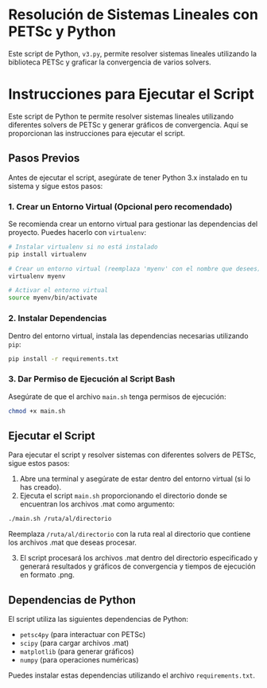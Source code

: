 # Resolución de Sistemas Lineales con PETSc y Python

Este script de Python, `v3.py`, permite resolver sistemas lineales utilizando la biblioteca PETSc y graficar la convergencia de varios solvers. 



# Instrucciones para Ejecutar el Script

Este script de Python te permite resolver sistemas lineales utilizando diferentes solvers de PETSc y generar gráficos de convergencia. Aquí se proporcionan las instrucciones para ejecutar el script.

## Pasos Previos

Antes de ejecutar el script, asegúrate de tener Python 3.x instalado en tu sistema y sigue estos pasos:

### 1. Crear un Entorno Virtual (Opcional pero recomendado)

Se recomienda crear un entorno virtual para gestionar las dependencias del proyecto. Puedes hacerlo con `virtualenv`:

```bash
# Instalar virtualenv si no está instalado
pip install virtualenv

# Crear un entorno virtual (reemplaza 'myenv' con el nombre que desees)
virtualenv myenv

# Activar el entorno virtual
source myenv/bin/activate
```

### 2. Instalar Dependencias

Dentro del entorno virtual, instala las dependencias necesarias utilizando `pip`:

```bash
pip install -r requirements.txt
```

### 3. Dar Permiso de Ejecución al Script Bash

Asegúrate de que el archivo `main.sh` tenga permisos de ejecución:

```bash
chmod +x main.sh
```

## Ejecutar el Script

Para ejecutar el script y resolver sistemas con diferentes solvers de PETSc, sigue estos pasos:

1. Abre una terminal y asegúrate de estar dentro del entorno virtual (si lo has creado).
2. Ejecuta el script `main.sh` proporcionando el directorio donde se encuentran los archivos .mat como argumento:

```bash
./main.sh /ruta/al/directorio
```

Reemplaza `/ruta/al/directorio` con la ruta real al directorio que contiene los archivos .mat que deseas procesar.

3. El script procesará los archivos .mat dentro del directorio especificado y generará resultados y gráficos de convergencia y tiempos de ejecución en formato .png.

## Dependencias de Python

El script utiliza las siguientes dependencias de Python:

- `petsc4py` (para interactuar con PETSc)
- `scipy` (para cargar archivos .mat)
- `matplotlib` (para generar gráficos)
- `numpy` (para operaciones numéricas)

Puedes instalar estas dependencias utilizando el archivo `requirements.txt`.


